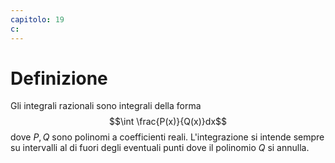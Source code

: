 ```yaml
---
capitolo: 19
c:
---
```

# Definizione
Gli integrali razionali sono integrali della forma $$\int \frac{P(x)}{Q(x)}dx$$
dove $P,Q$ sono polinomi a coefficienti reali.
L'integrazione si intende sempre su intervalli al di fuori degli eventuali punti dove il polinomio $Q$ si annulla.

